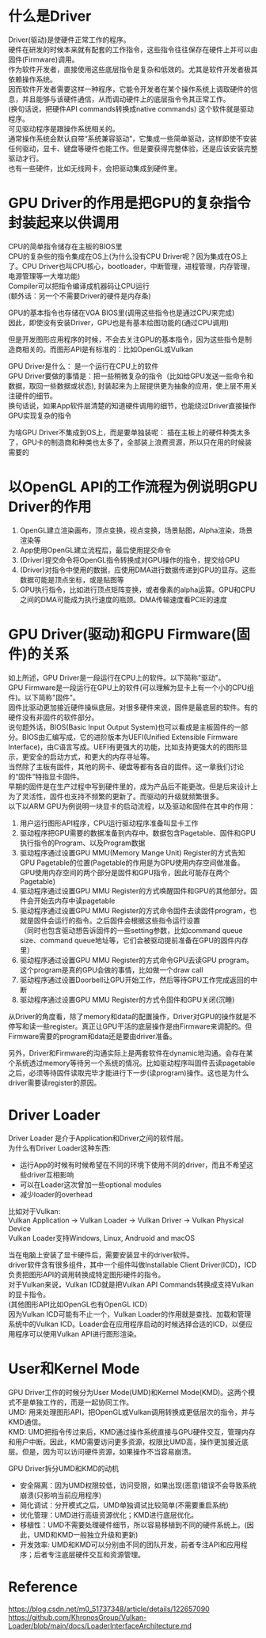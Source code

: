 # 什么是Driver
Driver(驱动)是使硬件正常工作的程序。    
硬件在研发的时候本来就有配套的工作指令，这些指令往往保存在硬件上并可以由固件(Firmware)调用。  
作为软件开发者，直接使用这些底层指令是复杂和低效的。尤其是软件开发者极其依赖操作系统。  
因而软件开发者需要这样一种程序，它能令开发者在某个操作系统上调取硬件的信息，并且能够与该硬件通信，从而调动硬件上的底层指令令其正常工作。  
(换句话说，把硬件API commands转换成native commands)
这个软件就是驱动程序。  
可见驱动程序是跟操作系统相关的。  
通常操作系统会默认自带“系统兼容驱动”，它集成一些简单驱动，这样即使不安装任何驱动，显卡、键盘等硬件也能工作。但是要获得完整体验，还是应该安装完整驱动才行。  
也有一些硬件，比如无线网卡，会把驱动集成到硬件里。  

# GPU Driver的作用是把GPU的复杂指令封装起来以供调用  
CPU的简单指令储存在主板的BIOS里  
CPU的复杂些的指令集成在OS上(为什么没有CPU Driver呢？因为集成在OS上了。CPU Driver也叫CPU核心，bootloader，中断管理，进程管理，内存管理，电源管理等一大堆功能)  
Compiler可以把指令编译成机器码让CPU运行  
(额外话：另一个不需要Driver的硬件是内存条)  

GPU的基本指令也存储在VGA BIOS里(调用这些指令也是通过CPU来完成)  
因此，即使没有安装Driver，GPU也是有基本绘图功能的(通过CPU调用)  

但是开发图形应用程序的时候，不会去关注GPU的基本指令，因为这些指令是制造商相关的。而图形API是有标准的：比如OpenGL或Vulkan  

GPU Driver是什么： 是一个运行在CPU上的软件  
GPU Driver要做的事情是：把一些稍微复杂的指令（比如给GPU发送一些命令和数据，取回一些数据或状态), 封装起来为上层提供更为抽象的应用，使上层不用关注硬件的细节。  
换句话说，如果App软件层清楚的知道硬件调用的细节，也能绕过Driver直接操作GPU实现复杂的指令  

为啥GPU Driver不集成到OS上，而是要单独装呢： 插在主板上的硬件种类太多了，GPU卡的制造商和种类也太多了，全部装上浪费资源，所以只在用的时候装需要的  


# 以OpenGL API的工作流程为例说明GPU Driver的作用  
1. OpenGL建立渲染画布，顶点变换，视点变换，场景贴图，Alpha渲染，场景渲染等  
2. App使用OpenGL建立流程后，最后使用提交命令  
3. (Driver)提交命令将OpenGL指令转换成对GPU操作的指令，提交给GPU  
4. (Driver)对指令中使用的数据，应使用DMA进行数据传递到GPU的显存。这些数据可能是顶点坐标，或是贴图等  
5. GPU执行指令，比如进行顶点矩阵变换，或者像素的alpha运算。GPU和CPU之间的DMA可能成为执行速度的瓶颈。DMA传输速度看PCIE的速度  


# GPU Driver(驱动)和GPU Firmware(固件)的关系
如上所述，GPU Driver是一段运行在CPU上的软件。以下简称"驱动"。  
GPU Firmware是一段运行在GPU上的软件(可以理解为显卡上有一个小的CPU组件)。以下简称"固件"。  
固件比驱动更加接近硬件操纵底层。对很多硬件来说，固件是最底层的软件。有的硬件没有非固件的软件部分。  
说句题外话，BIOS(Basic Input Output System)也可以看成是主板固件的一部分。BIOS由汇编写成，它的进阶版本为UEFI(Unified Extensible Firmware Interface)，由C语言写成。UEFI有更强大的功能，比如支持更强大的的图形显示，更安全的启动方式，和更大的内存寻址等。  
当然除了主板有固件，其他的网卡、硬盘等都有各自的固件。这一章我们讨论的“固件”特指显卡固件。  
早期的固件是在生产过程中写到硬件里的，成为产品后不能更改。但是后来设计上为了灵活性，固件也支持不频繁的更新了。而驱动的升级就频繁很多。  
以下以ARM GPU为例说明一块显卡的启动流程，以及驱动和固件在其中的作用：  
1. 用户运行图形API程序，CPU运行驱动程序准备叫显卡工作  
2. 驱动程序把GPU需要的数据准备到内存中。数据包含Pagetable、固件和GPU执行指令的Program、以及Program数据  
3. 驱动程序通过设置GPU MMU(Memory Mange Unit) Register的方式告知GPU Pagetable的位置(Pagetable的作用是为GPU使用内存空间做准备。GPU使用内存空间的两个部分是固件和GPU指令，因此可能存在两个Pagetable)  
4. 驱动程序通过设置GPU MMU Register的方式唤醒固件和GPU的其他部分。固件会开始去内存中读pagetable  
5. 驱动程序通过设置GPU MMU Register的方式命令固件去读固件program，也就是固件会运行的指令。之后固件会根据这些指令运行设置  
  （同时也包含驱动想告诉固件的一些setting参数，比如command queue size、command queue地址等，它们会被驱动提前准备在GPU的固件内存里） 
7. 驱动程序通过设置GPU MMU Register的方式命令GPU去读GPU program。这个program是真的GPU会做的事情，比如做一个draw call  
8. 驱动程序通过设置Doorbell让GPU开始工作，然后等待GPU工作完成返回的中断  
9. 驱动程序通过设置GPU MMU Register的方式令固件和GPU关闭(沉睡)  

从Driver的角度看，除了memory和data的配置操作，Driver对GPU的操作就是不停写和读一些register。真正让GPU干活的底层操作是由Firmware来调配的。但Firmware需要的program和data还是要由driver准备。  

另外，Driver和Firmware的沟通实际上是两套软件在dynamic地沟通。会存在某个系统透过memory等待另一个系统的情况。比如驱动程序叫固件去读pagetable之后，必须等待固件读取完毕才能进行下一步(读program)操作。这也是为什么driver需要读register的原因。  

# Driver Loader
Driver Loader 是介于Application和Driver之间的软件层。  
为什么有Driver Loader这种东西:  
- 运行App的时候有时候希望在不同的环境下使用不同的driver，而且不希望这些driver互相影响  
- 可以在Loader这次曾加一些optional modules  
- 减少loader的overhead  

比如对于Vulkan:  
Vulkan Application -> Vulkan Loader -> Vulkan Driver -> Vulkan Physical Device  
Vulkan Loader支持Windows, Linux, Andruoid and macOS  

当在电脑上安装了显卡硬件后，需要安装显卡的driver软件。  
driver软件含有很多组件，其中一个组件叫做Installable Client Driver(ICD)，ICD负责把图形API的调用转换成特定图形硬件的指令。  
对于Vulkan来说，Vulkan ICD就是把Vulkan API Commands转换成支持Vulkan的显卡指令。  
(其他图形API比如OpenGL也有OpenGL ICD)  
因为Vulkan ICD可能有不止一个，Vulkan Loader的作用就是查找、加载和管理系统中的Vulkan ICD。Loader会在应用程序启动的时候选择合适的ICD，以便应用程序可以使用Vulkan API进行图形渲染。  

# User和Kernel Mode
GPU Driver工作的时候分为User Mode(UMD)和Kernel Mode(KMD)。这两个模式不是单独工作的，而是一起协同工作。  
UMD: 用来处理图形API，把OpenGL或Vulkan调用转换成更低层次的指令，并与KMD通信。  
KMD: UMD把指令传过来后，KMD通过操作系统直接与GPU硬件交互，管理内存和用户中断。因此，KMD需要访问更多资源，权限比UMD高，操作更加接近底层。但是，因为可以访问硬件资源，如果操作不当容易崩溃。   

GPU Driver拆分UMD和KMD的动机  
- 安全隔离：因为UMD权限较低，访问受限，如果出现(恶意)错误不会导致系统崩溃(只影响当前应用程序)  
- 简化调试：分开模式之后，UMD单独调试比较简单(不需要重启系统)  
- 优化管理：UMD进行高级资源优化；KMD进行底层优化。  
- 移植性：UMD不需要处理硬件细节，所以容易移植到不同的硬件系统上。(因此，UMD和KMD一般独立升级和更新)  
- 开发效率: UMD和KMD可以分别由不同的团队开发，前者专注API和应用程序；后者专注底层硬件交互和资源管理。  


# Reference  
https://blog.csdn.net/m0_51737348/article/details/122657090  
https://github.com/KhronosGroup/Vulkan-Loader/blob/main/docs/LoaderInterfaceArchitecture.md
